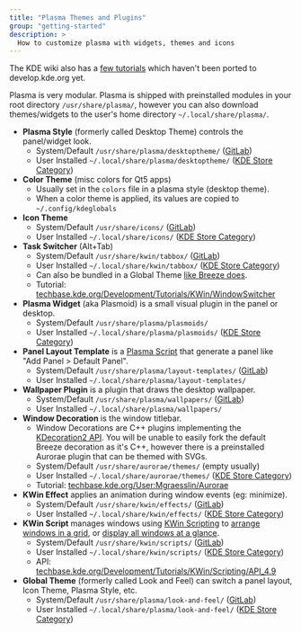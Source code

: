 ```yaml
---
title: "Plasma Themes and Plugins"
group: "getting-started"
description: >
  How to customize plasma with widgets, themes and icons
---
```


The KDE wiki also has a [few tutorials](https://techbase.kde.org/Development/Tutorials/Plasma5) which haven't been ported to develop.kde.org yet.

Plasma is very modular. Plasma is shipped with preinstalled modules in your root directory `/usr/share/plasma/`, however you can also download themes/widgets to the user's home directory `~/.local/share/plasma/`.

* **Plasma Style** (formerly called Desktop Theme) controls the panel/widget look.
    * System/Default `/usr/share/plasma/desktoptheme/` ([GitLab](https://invent.kde.org/frameworks/plasma-framework/-/tree/master/src/desktoptheme))
    * User Installed `~/.local/share/plasma/desktoptheme/` ([KDE Store Category](https://store.kde.org/browse/cat/104/order/latest/))
* **Color Theme** (misc colors for Qt5 apps)
    * Usually set in the `colors` file in a plasma style (desktop theme).
    * When a color theme is applied, its values are copied to `~/.config/kdeglobals`
* **Icon Theme**
    * System/Default `/usr/share/icons/` ([GitLab](https://invent.kde.org/frameworks/breeze-icons))
    * User Installed `~/.local/share/icons/` ([KDE Store Category](https://store.kde.org/browse/cat/132/order/latest/))
* **Task Switcher** (Alt+Tab)
    * System/Default `/usr/share/kwin/tabbox/` ([GitLab](https://invent.kde.org/plasma/kdeplasma-addons/-/tree/master/windowswitchers))
    * User Installed `~/.local/share/kwin/tabbox/` ([KDE Store Category](https://store.kde.org/browse/cat/211/order/latest/))
    * Can also be bundled in a Global Theme [like Breeze does](https://invent.kde.org/plasma/plasma-workspace/-/blob/master/lookandfeel/contents/windowswitcher/WindowSwitcher.qml).
    * Tutorial: [techbase.kde.org/Development/Tutorials/KWin/WindowSwitcher](https://techbase.kde.org/Development/Tutorials/KWin/WindowSwitcher)
* **Plasma Widget** (aka Plasmoid) is a small visual plugin in the panel or desktop. 
    * System/Default `/usr/share/plasma/plasmoids/`
    * User Installed `~/.local/share/plasma/plasmoids/` ([KDE Store Category](https://store.kde.org/browse/cat/418/order/latest/))
* **Panel Layout Template** is a [Plasma Script](https://userbase.kde.org/KDE_System_Administration/PlasmaDesktopScripting) that generate a panel like "Add Panel > Default Panel".
    * System/Default `/usr/share/plasma/layout-templates/` ([GitLab](https://invent.kde.org/plasma/plasma-desktop/-/tree/master/layout-templates))
    * User Installed `~/.local/share/plasma/layout-templates/`
* **Wallpaper Plugin** is a plugin that draws the desktop wallpaper.
    * System/Default `/usr/share/plasma/wallpapers/` ([GitLab](https://invent.kde.org/plasma/plasma-workspace/-/tree/master/wallpapers))
    * User Installed `~/.local/share/plasma/wallpapers/`
* **Window Decoration** is the window titlebar.
    * Window Decorations are C++ plugins implementing the [KDecoration2 API](docs:kdecoration2). You will be unable to easily fork the default Breeze decoration as it's C++, however there is a preinstalled Aurorae plugin that can be themed with SVGs.
    * System/Default `/usr/share/aurorae/themes/` (empty usually)
    * User Installed `~/.local/share/aurorae/themes/` ([KDE Store Category](https://store.kde.org/browse/cat/114/order/latest/))
    * Tutorial: [techbase.kde.org/User:Mgraesslin/Aurorae](https://techbase.kde.org/User:Mgraesslin/Aurorae)
* **KWin Effect** applies an animation during window events (eg: minimize).
    * System/Default `/usr/share/kwin/effects/` ([GitLab](https://invent.kde.org/plasma/kwin/-/tree/master/effects))
    * User Installed `~/.local/share/kwin/effects/` ([KDE Store Category](https://store.kde.org/browse/cat/209/order/latest/))
* **KWin Script** manages windows using [KWin Scripting](https://techbase.kde.org/Development/Tutorials/KWin/Scripting) to [arrange windows in a grid](https://store.kde.org/p/1281790/), or [display all windows at a glance](https://store.kde.org/p/1370195/).
    * System/Default `/usr/share/kwin/scripts/` ([GitLab](https://invent.kde.org/plasma/kwin/-/tree/master/scripts))
    * User Installed `~/.local/share/kwin/scripts/` ([KDE Store Category](https://store.kde.org/browse/cat/210/order/latest/))
    * API: [techbase.kde.org/Development/Tutorials/KWin/Scripting/API_4.9](https://techbase.kde.org/Development/Tutorials/KWin/Scripting/API_4.9)
* **Global Theme** (formerly called Look and Feel) can switch a panel layout, Icon Theme, Plasma Style, etc.
    * System/Default `/usr/share/plasma/look-and-feel/` ([GitLab](https://invent.kde.org/plasma/plasma-workspace/-/tree/master/lookandfeel))
    * User Installed `~/.local/share/plasma/look-and-feel/` ([KDE Store Category](https://store.kde.org/browse/cat/121/order/latest/))
